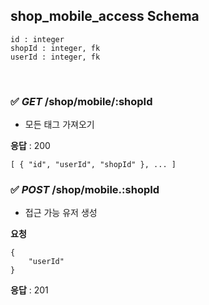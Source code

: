 ## shop_mobile_access Schema

```
id : integer
shopId : integer, fk
userId : integer, fk
```

<br>

### ✅ _GET_ /shop/mobile/:shopId

- 모든 태그 가져오기

**응답** : 200

```
[ { "id", "userId", "shopId" }, ... ]
```

### ✅ _POST_ /shop/mobile.:shopId

- 접근 가능 유저 생성

**요청**

```
{
    "userId"
}
```

**응답** : 201
<br>
